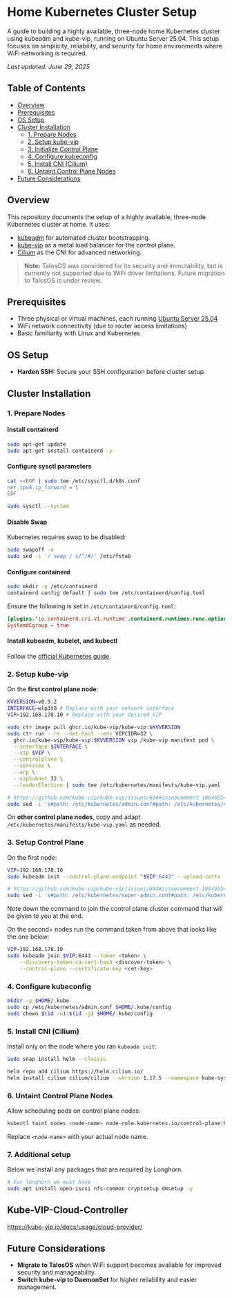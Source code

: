 # Home Kubernetes Cluster Setup

A guide to building a highly available, three-node home Kubernetes cluster using kubeadm and kube-vip, running on Ubuntu Server 25.04. This setup focuses on simplicity, reliability, and security for home environments where WiFi networking is required.

_Last updated: June 29, 2025_

## Table of Contents

- [Overview](#overview)
- [Prerequisites](#prerequisites)
- [OS Setup](#os-setup)
- [Cluster Installation](#cluster-installation)
  - [1. Prepare Nodes](#1-prepare-nodes)
  - [2. Setup kube-vip](#2-setup-kube-vip)
  - [3. Initialize Control Plane](#3-initialize-control-plane)
  - [4. Configure kubeconfig](#4-configure-kubeconfig)
  - [5. Install CNI (Cilium)](#5-install-cni-cilium)
  - [6. Untaint Control Plane Nodes](#6-untaint-control-plane-nodes)
- [Future Considerations](#future-considerations)

## Overview

This repository documents the setup of a highly available, three-node Kubernetes cluster at home. It uses:

- [kubeadm](https://kubernetes.io/docs/reference/setup-tools/kubeadm/) for automated cluster bootstrapping.
- [kube-vip](https://kube-vip.io/docs/installation/static/) as a metal load balancer for the control plane.
- [Cilium](https://cilium.io/) as the CNI for advanced networking.

> **Note:** TalosOS was considered for its security and immutability, but is currently not supported due to WiFi driver limitations. Future migration to TalosOS is under review.

## Prerequisites

- Three physical or virtual machines, each running [Ubuntu Server 25.04](https://releases.ubuntu.com/plucky/)
- WiFi network connectivity (due to router access limitations)
- Basic familiarity with Linux and Kubernetes

## OS Setup

- **Harden SSH:** Secure your SSH configuration before cluster setup.

## Cluster Installation

### 1. Prepare Nodes

#### Install containerd

```bash
sudo apt-get update
sudo apt-get install containerd -y
```

#### Configure sysctl parameters

```bash
cat <<EOF | sudo tee /etc/sysctl.d/k8s.conf
net.ipv4.ip_forward = 1
EOF

sudo sysctl --system
```

#### Disable Swap

Kubernetes requires swap to be disabled:
```bash
sudo swapoff -a
sudo sed -i '/ swap / s/^/#/' /etc/fstab
```

#### Configure containerd

```bash
sudo mkdir -p /etc/containerd
containerd config default | sudo tee /etc/containerd/config.toml
```

Ensure the following is set in `/etc/containerd/config.toml`:
```toml
[plugins.'io.containerd.cri.v1.runtime'.containerd.runtimes.runc.options]
SystemdCgroup = true
```

#### Install kubeadm, kubelet, and kubectl

Follow the [official Kubernetes guide](https://kubernetes.io/docs/setup/production-environment/tools/kubeadm/install-kubeadm/).

### 2. Setup kube-vip

On the **first control plane node**:
```bash
KVVERSION=v0.9.2
INTERFACE=wlp3s0 # Replace with your network interface
VIP=192.168.178.10 # Replace with your desired VIP

sudo ctr image pull ghcr.io/kube-vip/kube-vip:$KVVERSION
sudo ctr run --rm --net-host --env VIPCIDR=32 \
  ghcr.io/kube-vip/kube-vip:$KVVERSION vip /kube-vip manifest pod \
  --interface $INTERFACE \
  --vip $VIP \
  --controlplane \
  --services \
  --arp \
  --vipSubnet 32 \
  --leaderElection | sudo tee /etc/kubernetes/manifests/kube-vip.yaml

# https://github.com/kube-vip/kube-vip/issues/684#issuecomment-1864855405
sudo sed -i 's#path: /etc/kubernetes/admin.conf#path: /etc/kubernetes/super-admin.conf#' /etc/kubernetes/manifests/kube-vip.yaml
```

On **other control plane nodes**, copy and adapt `/etc/kubernetes/manifests/kube-vip.yaml` as needed.

### 3. Setup Control Plane

On the first node:

```bash
VIP=192.168.178.10
sudo kubeadm init --control-plane-endpoint "$VIP:6443" --upload-certs

# https://github.com/kube-vip/kube-vip/issues/684#issuecomment-1864855405
sudo sed -i 's#path: /etc/kubernetes/super-admin.conf#path: /etc/kubernetes/admin.conf#' /etc/kubernetes/manifests/kube-vip.yaml
```

Note down the command to join the control plane cluster command that will be given to you at the end.

On the second+ nodes run the command taken from above that looks like the one below:

```bash
VIP=192.168.178.10
sudo kubeadm join $VIP:6443 --token <token> \
	--discovery-token-ca-cert-hash <discover-token> \
	--control-plane --certificate-key <cet-key>

```
### 4. Configure kubeconfig

```bash
mkdir -p $HOME/.kube
sudo cp /etc/kubernetes/admin.conf $HOME/.kube/config
sudo chown $(id -u):$(id -g) $HOME/.kube/config
```

### 5. Install CNI (Cilium)

Install only on the node where you ran `kubeadm init`:
```bash
sudo snap install helm --classic

helm repo add cilium https://helm.cilium.io/
helm install cilium cilium/cilium --version 1.17.5 --namespace kube-system
```

### 6. Untaint Control Plane Nodes

Allow scheduling pods on control plane nodes:
```bash
kubectl taint nodes <node-name> node-role.kubernetes.io/control-plane:NoSchedule-
```

Replace `<node-name>` with your actual node name.


### 7. Additional setup
Below we install any packages that are required by Longhorn.
```bash
# For longhorn we must have
sudo apt install open-iscsi nfs-common cryptsetup dmsetup -y
```

## Kube-VIP-Cloud-Controller

https://kube-vip.io/docs/usage/cloud-provider/


## Future Considerations
- **Migrate to TalosOS** when WiFi support becomes available for improved security and manageability.
- **Switch kube-vip to DaemonSet** for higher reliability and easier management.
